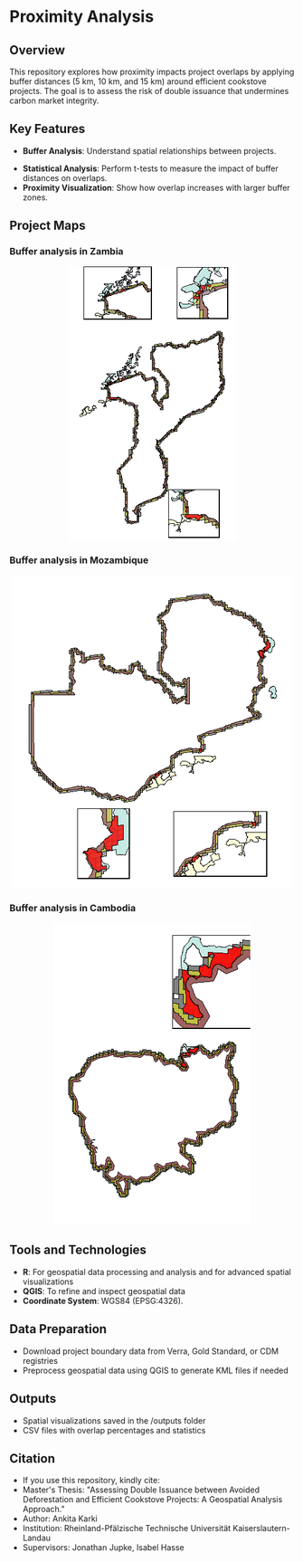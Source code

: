 # Proximity Analysis

## Overview
This repository explores how proximity impacts project overlaps by applying buffer distances (5 km, 10 km, and 15 km) around efficient cookstove projects. The goal is to assess the risk of double issuance that undermines carbon market integrity.

## Key Features
* **Buffer Analysis**: Understand spatial relationships between projects.
- **Statistical Analysis**: Perform t-tests to measure the impact of buffer distances on overlaps.
- **Proximity Visualization**: Show how overlap increases with larger buffer zones.

## Project Maps
### Buffer analysis in Zambia
<div align="center">
  <img src="https://github.com/ankita-karki/Doubleissuance_Proximity/blob/main/output_maps/Zambia.png?raw=true" alt="Zambia Map">
</div>

### Buffer analysis in Mozambique
<div align="center">
  <img src="https://github.com/ankita-karki/Doubleissuance_Proximity/blob/main/output_maps/Mozambique.png?raw=true" alt="Zambia Map">
</div>

### Buffer analysis in Cambodia
<div align="center">
  <img src="https://github.com/ankita-karki/Doubleissuance_Proximity/blob/main/output_maps/Cambodia.png?raw=true" alt="Zambia Map">
</div>


## Tools and Technologies
* **R**: For geospatial data processing and analysis and  for advanced spatial visualizations
* **QGIS**: To refine and inspect geospatial data
* **Coordinate System**: WGS84 (EPSG:4326).

## Data Preparation
* Download project boundary data from Verra, Gold Standard, or CDM registries
* Preprocess geospatial data using QGIS to generate KML files if needed

## Outputs
* Spatial visualizations saved in the /outputs folder
* CSV files with overlap percentages and statistics

## Citation
* If you use this repository, kindly cite:
* Master's Thesis: "Assessing Double Issuance between Avoided Deforestation and Efficient Cookstove Projects: A Geospatial Analysis Approach."
* Author: Ankita Karki
* Institution: Rheinland-Pfälzische Technische Universität Kaiserslautern-Landau
* Supervisors: Jonathan Jupke, Isabel Hasse
